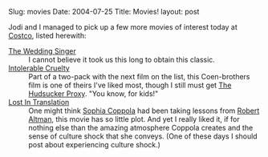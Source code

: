 Slug: movies
Date: 2004-07-25
Title: Movies!
layout: post

Jodi and I managed to pick up a few more movies of interest today at <a href="http://costco.com/">Costco</a>, listed herewith:

<dl>
<dt><a href="http://imdb.com/title/tt0120888/">The Wedding Singer</a></dt>
<dd>I cannot believe it took us this long to obtain this classic.</dd>
<dt><a href="http://imdb.com/title/tt0138524/">Intolerable Cruelty</a></dt>
<dd>Part of a two-pack with the next film on the list, this Coen-brothers film is one of theirs I&#39;ve liked most, though I still must get <a href="http://imdb.com/title/tt0110074/">The Hudsucker Proxy</a>. &quot;You know, for kids!&quot;</dd>
<dt><a href="http://imdb.com/title/tt0335266/">Lost In Translation</a></dt>
<dd>One might think <a href="http://imdb.com/name/nm0001068/">Sophia Coppola</a> had been taking lessons from <a href="http://imdb.com/name/nm0000265/">Robert Altman</a>, this movie has so little plot. And yet I really liked it, if for nothing else than the amazing atmosphere Coppola creates and the sense of culture shock that she conveys. (One of these days I should post about experiencing culture shock.)</dd>
</dl>
